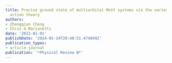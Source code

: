```yaml
---
title: Precise ground state of multiorbital Mott systems via the variational discrete
  action theory
authors:
- Zhengqian Cheng
- Chris A Marianetti
date: '2022-01-01'
publishDate: '2024-05-24T20:48:51.474049Z'
publication_types:
- article-journal
publication: '*Physical Review B*'
---
```

